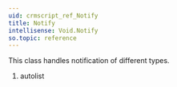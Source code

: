 ```yaml
---
uid: crmscript_ref_Notify
title: Notify
intellisense: Void.Notify
so.topic: reference
---
```



This class handles notification of different types.




1. autolist

